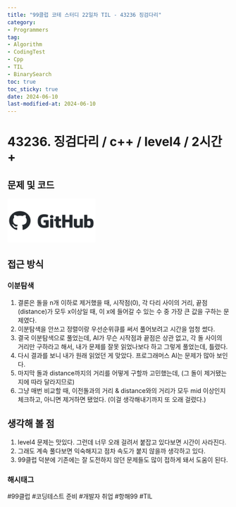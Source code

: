 ```yaml
---
title: "99클럽 코테 스터디 22일차 TIL - 43236 징검다리"
category:
- Programmers
tag:
- Algorithm
- CodingTest
- Cpp
- TIL
- BinarySearch
toc: true
toc_sticky: true
date: 2024-06-10
last-modified-at: 2024-06-10
---
```


# 43236. 징검다리 / c++ / level4 / 2시간+

## 문제 및 코드

[<img src="https://github.com/Sho1007/sho1007.github.io/blob/main/assets/images/github-logo-vector.png?raw=true" width="200" height="100"/>](https://github.com/Sho1007/Algorithm/tree/main/%ED%94%84%EB%A1%9C%EA%B7%B8%EB%9E%98%EB%A8%B8%EC%8A%A4/4/43236.%E2%80%85%EC%A7%95%EA%B2%80%EB%8B%A4%EB%A6%AC)

## 접근 방식
### 이분탐색
1. 결론은 돌을 n개 이하로 제거했을 때, 시작점(0), 각 다리 사이의 거리, 끝점(distance)가 모두 x이상일 때, 이 x에 들어갈 수 있는 수 중 가장 큰 값을 구하는 문제였다.
2. 이분탐색을 안쓰고 정렬이랑 우선순위큐를 써서 풀어보려고 시간을 엄청 썼다.
3. 결국 이분탐색으로 풀었는데, AI가 무슨 시작점과 끝점은 상관 없고, 각 돌 사이의 거리만 구하라고 해서, 내가 문제를 잘못 읽었나보다 하고 그렇게 풀었는데, 틀렸다.
4. 다시 결과를 보니 내가 원래 읽었던 게 맞았다. 프로그래머스 AI는 문제가 많아 보인다.
5. 마지막 돌과 distance까지의 거리를 어떻게 구할까 고민했는데, (그 돌이 제거됐는지에 따라 달라지므로)
6. 그냥 매번 비교할 때, 이전돌과의 거리 & distance와의 거리가 모두 mid 이상인지 체크하고, 아니면 제거하면 됐었다. (이걸 생각해내기까지 또 오래 걸렸다.)


## 생각해 볼 점
1. level4 문제는 맛있다. 그런데 너무 오래 걸려서 붙잡고 있다보면 시간이 사라진다.
2. 그래도 계속 풀다보면 익숙해지고 점차 속도가 붙지 않을까 생각하고 있다.
3. 99클럽 덕분에 기존에는 잘 도전하지 않던 문제들도 많이 접하게 돼서 도움이 된다.

###  해시태그
#99클럽 #코딩테스트 준비 #개발자 취업 #항해99 #TIL